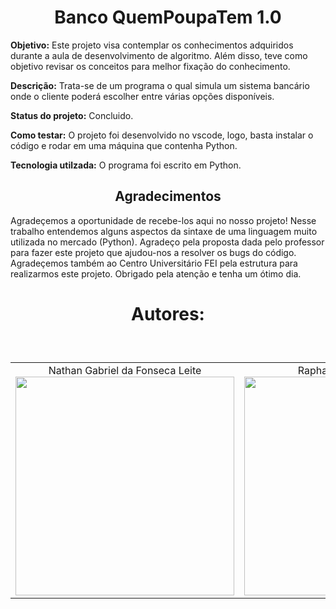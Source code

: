 <h1 align="center">Banco QuemPoupaTem 1.0</h1>

**Objetivo:** Este projeto visa contemplar os conhecimentos adquiridos durante a aula de desenvolvimento de algoritmo. Além disso, teve como objetivo revisar os conceitos para melhor fixação do conhecimento. <br>

**Descrição:** Trata-se de um programa o qual simula um sistema bancário onde o cliente poderá escolher entre várias opções disponíveis. <br>

**Status do projeto:** Concluido. <br>

**Como testar:** O projeto foi desenvolvido no vscode, logo, basta instalar o código e rodar em uma máquina que contenha Python. <br>

**Tecnologia utilzada:** O programa foi escrito em Python. <br>

<h2 align="center">Agradecimentos</h2>

<p>Agradeçemos a oportunidade de recebe-los aqui no nosso projeto! Nesse trabalho entendemos alguns aspectos da sintaxe de uma linguagem muito utilizada no mercado (Python). Agradeço pela proposta dada pelo professor para fazer este projeto que ajudou-nos a resolver os bugs do código. Agradeçemos também ao Centro Universitário FEI pela estrutura para realizarmos este projeto. Obrigado pela atenção e tenha um ótimo dia.</p>

<h1 align="center">Autores:</h1> <br>

<table style="display:flex;" align="center">
    <td align="center">
        Nathan Gabriel da Fonseca Leite <br>
        <img height="350" src="https://media-gru1-2.cdn.whatsapp.net/v/t61.24694-24/317025670_1492962331197094_8337048127171950503_n.jpg?ccb=11-4&oh=01_AdT-8timW7LPC4Elzv_MjZ4WdfEddztBsX8n-MAhcVlAkw&oe=654BBDDA&_nc_sid=000000&_nc_cat=100">
    </td>
    <td align="center">
        Raphael Garavati Erbert <br>
        <img height="350" src="https://media-gru2-1.cdn.whatsapp.net/v/t61.24694-24/320075909_147152288007197_8467095161524887222_n.jpg?ccb=11-4&oh=01_AdQd71Vy8GqTZlAa5z_GzLuAjkibsoKJvyGpNxvnJoo9nA&oe=654BA9C0&_nc_sid=000000&_nc_cat=111">
    </td>
</table>
